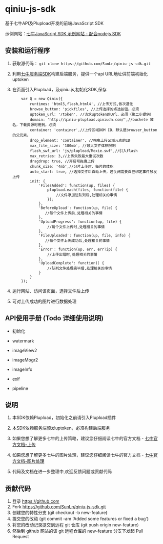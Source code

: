 qiniu-js-sdk
============

基于七牛API及Plupload开发的前端JavaScript SDK

示例网站：[七牛JavaScript SDK 示例网站 - 配合nodejs SDK ](http://upqiniu.duapp.com/)


## 安装和运行程序

1. 获取源代码：
    `git clone https://github.com/SunLn/qiniu-js-sdk.git`

2. 利用[七牛服务端SDK](http://developer.qiniu.com/docs/v6/sdk/)构建后端服务，提供一个api URL地址供前端初始化uptoken

3. 在页面引入Plupload，及qiniu.js,初始化SDK,保存

	```{javascript}
        var Q = new Qiniu({
            runtimes: 'html5,flash,html4', //上传方式,依次退化
            browse_button: 'pickfiles', //上传选择的点选按钮，必须
            uptoken_url: '/token', //请求uptoken的Url，必须（第二步提供）
            domain: 'http://qiniu-plupload.qiniudn.com/',//buckete 域名，下载资源时用到，必须
            container: 'container',//上传区域DOM ID，默认是browser_button的父元素，
            drop_element: 'container', //拖曳上传区域元素的ID
            max_file_size: '100mb', //最大文件体积限制
            flash_swf_url: 'js/plupload/Moxie.swf',//引入flash
            max_retries: 3,//上传失败最大重试次数
            dragdrop: true, //开启可拖曳上传
            chunk_size: '4mb',//分片上传时，每片的体积
            auto_start: true, //选择文件后自动上传，若关闭需要自己绑定事件触发上传
            init: {
                'FilesAdded': function(up, files) {
                    plupload.each(files, function(file) {
                        //文件添加进队列后,处理相关的事情
                    });
                },
                'BeforeUpload': function(up, file) {
                   //每个文件上传前,处理相关的事情
                },
                'UploadProgress': function(up, file) {
                    //每个文件上传时,处理相关的事情
                },
                'FileUploaded': function(up, file, info) {
                   //每个文件上传成功后,处理相关的事情
                },
                'Error': function(up, err, errTip) {
                    //上传出错时,处理相关的事情
                },
                'UploadComplete': function() {
                    //队列文件处理完毕后,处理相关的事情
                }
            }
        });
    ```
4. 运行网站、访问该页面，选择文件后上传

5. 可对上传成功的图片进行数据处理

## API使用手册 (Todo 详细使用说明)

*  初始化

*  watermark

*  imageView2

*  imageMogr2

*  imageInfo

*  exif

*  pipeline

## 说明

1. 本SDK依赖Plupload，初始化之前请引入Plupload插件

2. 本SDK依赖服务端颁发uptoken，必须构建后端服务

3. 如果您想了解更多七牛的上传策略，建议您仔细阅读七牛的官方文档 - [七牛官方文档-上传](http://developer.qiniu.com/docs/v6/api/reference/up/)

4. 如果您想了解更多七牛的图片处理，建议您仔细阅读七牛的官方文档 - [七牛官方文档-图片处理](http://developer.qiniu.com/docs/v6/api/reference/fop/image/)

5. 代码及文档在进一步整理中,欢迎反馈问题或贡献代码

## 贡献代码

1. 登录 https://github.com
2. Fork https://github.com/SunLn/qiniu-js-sdk.git
3. 创建您的特性分支 (git checkout -b new-feature)
4. 提交您的改动 (git commit -am 'Added some features or fixed a bug')
5. 将您的改动记录提交到远程 git 仓库 (git push origin new-feature)
6. 然后到 github 网站的该 git 远程仓库的 new-feature 分支下发起 Pull Request
